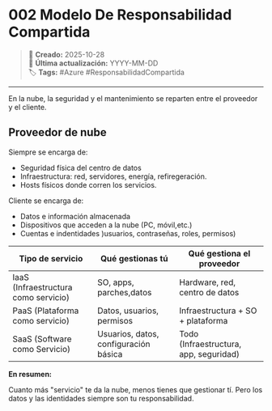 # 002 Modelo De Responsabilidad Compartida

> 📅 **Creado:** 2025-10-28  
> 🔁 **Última actualización:** YYYY-MM-DD  
> 🏷️ **Tags:** #Azure #ResponsabilidadCompartida 

---
En la nube, la seguridad y el mantenimiento se reparten entre el proveedor y el cliente.

## Proveedor de nube

Siempre se encarga de:
- Seguridad física del centro de datos
- Infraestructura: red, servidores, energía, refiregeración.
-  Hosts físicos donde corren los servicios.

Cliente se encarga de:

- Datos e información almacenada
-  Dispositivos que acceden a la nube (PC, móvil,etc.)
-  Cuentas e indentidades )usuarios, contraseñas, roles, permisos)


| Tipo de servicio                     | Qué gestionas tú                      | Qué gestiona el proveedor              |
| ------------------------------------ | ------------------------------------- | -------------------------------------- |
| IaaS (Infraestructura como servicio) | SO, apps, parches,datos               | Hardware, red, centro de datos         |
| PaaS (Plataforma como servicio)      | Datos, usuarios, permisos             | Infraestructura + SO + plataforma      |
| SaaS (Software como Servicio)        | Usuarios, datos, configuración básica | Todo (Infraestructura, app, seguridad) |

**En resumen:**

Cuanto más "servicio" te da la nube, menos tienes que gestionar tí.
Pero los datos y las identidades siempre son tu responsabilidad.